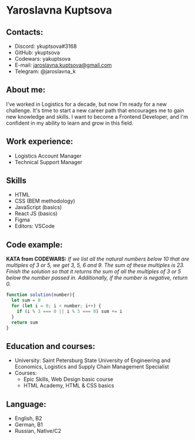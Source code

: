 # Yaroslavna Kuptsova

## Contacts:

- Discord: ykuptsova#3168
- GitHub: ykuptsova
- Codewars: yakuptsova
- E-mail: jaroslavna.kuptsova@gmail.com
- Telegram: @jaroslavna_k

## About me:

I've worked in Logistics for a decade, but now I'm ready for a new challenge. 
It's time to start a new career path that encourages me to gain new knowledge and skills. I want to become a Frontend Developer, and I'm confident in my ability to learn and grow in this field.

## Work experience:

- Logistics Account Manager
- Technical Support Manager


## Skills

- HTML
- CSS (BEM methodology)
- JavaScript (basics)
- React JS (basics)
- Figma
- Editors: VSCode

## Code example:
**KATA from CODEWARS:** 
*If we list all the natural numbers below 10 that are multiples of 3 or 5, we get 3, 5, 6 and 9. The sum of these multiples is 23.
Finish the solution so that it returns the sum of all the multiples of 3 or 5 below the number passed in. Additionally, if the number is negative, return 0.*

```javascript
function solution(number){
  let sum = 0
  for (let i = 0; i < number; i++) {
    if (i % 3 === 0 || i % 5 === 0) sum += i
  }
  return sum  
}
```

## Education and courses:

- University:
  Saint Petersburg State University of Engineering and Economics,
  Logistics and Supply Chain Management Specialist
- Courses:
  - Epic Skills, Web Design basic course
  - HTML Academy, HTML & CSS basics

## Language:

- English, B2
- German, B1
- Russian, Native/C2
